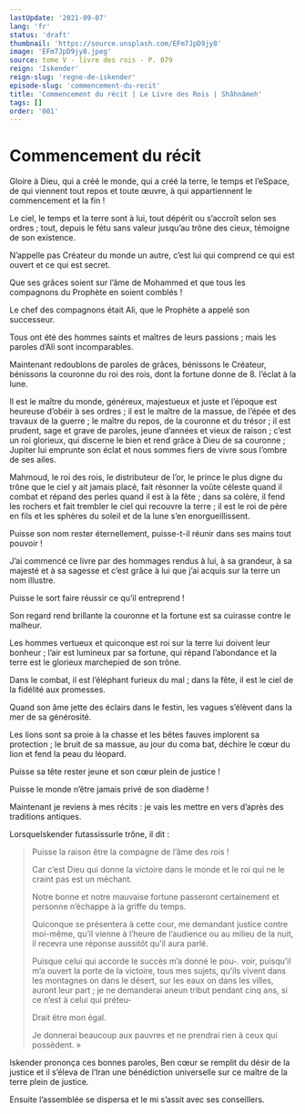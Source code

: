```yaml
---
lastUpdate: '2021-09-07'
lang: 'fr'
status: 'draft'
thumbnail: 'https://source.unsplash.com/EFm7JpD9jy8'
image: 'EFm7JpD9jy8.jpeg'
source: tome V - livre des rois - P. 079
reign: 'Iskender'
reign-slug: 'regne-de-iskender'
episode-slug: 'commencement-du-recit'
title: 'Commencement du récit | Le Livre des Rois | Shâhnâmeh'
tags: []
order: '001'
---
```


<!-- LTeX: language=fr -->

# Commencement du récit

Gloire à Dieu, qui a créé le monde, qui a créé la terre, le temps et l’eSpace, de qui viennent tout repos et toute œuvre, à qui appartiennent le commencement et la fin !

Le ciel, le temps et la terre sont à lui, tout dépérit ou s’accroît selon ses ordres ; tout, depuis le fétu sans valeur jusqu’au trône des cieux, témoigne de son existence.

N’appelle pas Créateur du monde un autre, c’est lui qui comprend ce qui est ouvert et ce qui est secret.

Que ses grâces soient sur l’âme de Mohammed et que tous les compagnons du Prophète en soient comblés !

Le chef des compagnons était Ali, que le Prophète a appelé son successeur.

Tous ont été des hommes saints et maîtres de leurs passions ; mais les paroles d’Ali sont incomparables.

Maintenant redoublons de paroles de grâces, bénissons le Créateur, bénissons la couronne du roi des rois, dont la fortune donne de 8. l’éclat à la lune.

Il est le maître du monde, généreux, majestueux et juste et l’époque est heureuse d’obéir à ses ordres ; il est le maître de la massue, de l’épée et des travaux de la guerre ; le maître du repos, de la couronne et du trésor ; il est prudent, sage et grave de paroles, jeune d’années et vieux de raison ; c’est un roi glorieux, qui discerne le bien et rend grâce à Dieu de sa couronne ; Jupiter lui emprunte son éclat et nous sommes fiers de vivre sous l’ombre de ses ailes.

Mahmoud, le roi des rois, le distributeur de l’or, le prince le plus digne du trône que le ciel y ait jamais placé, fait résonner la voûte céleste quand il combat et répand des perles quand il est à la fête ; dans sa colère, il fend les rochers et fait trembler le ciel qui recouvre la terre ; il est le roi de père en fils et les sphères du soleil et de la lune s’en enorgueillissent.

Puisse son nom rester éternellement, puisse-t-il réunir dans ses mains tout pouvoir !

J’ai commencé ce livre par des hommages rendus à lui, à sa grandeur, à sa majesté et à sa sagesse et c’est grâce à lui que j’ai acquis sur la terre un nom illustre.

Puisse le sort faire réussir ce qu’il entreprend !

Son regard rend brillante la couronne et la fortune est sa cuirasse contre le malheur.

Les hommes vertueux et quiconque est roi sur la terre lui doivent leur bonheur ; l’air est lumineux par sa fortune, qui répand l’abondance et la terre est le glorieux marchepied de son trône.

Dans le combat, il est l’éléphant furieux du mal ; dans la fête, il est le ciel de la fidélité aux promesses.

Quand son âme jette des éclairs dans le festin, les vagues s’élèvent dans la mer de sa générosité.

Les lions sont sa proie à la chasse et les bêtes fauves implorent sa protection ; le bruit de sa massue, au jour du coma bat, déchire le cœur du lion et fend la peau du léopard.

Puisse sa tête rester jeune et son cœur plein de justice !

Puisse le monde n’être jamais privé de son diadème !

Maintenant je reviens à mes récits : je vais les mettre en vers d’après des traditions antiques.

LorsqueIskender futassissurle trône, il dit :

> Puisse la raison être la compagne de l’âme des rois !
>
> Car c’est Dieu qui donne la victoire dans le monde et le roi qui ne le craint pas est un méchant.
>
> Notre bonne et notre mauvaise fortune passeront certainement et personne n’échappe à la griffe du temps.
>
> Quiconque se présentera à cette cour, me demandant justice contre moi-même, qu’il vienne à l’heure de l’audience ou au milieu de la nuit, il recevra une réponse aussitôt qu’il aura parlé.
>
> Puisque celui qui accorde le succès m’a donné le pou-. voir, puisqu’il m’a ouvert la porte de la victoire, tous mes sujets, qu’ils vivent dans les montagnes on dans le désert, sur les eaux on dans les villes, auront leur part ; je ne demanderai aneun tribut pendant cinq ans, si ce n’est à celui qui préteu-
>
> Drait être mon égal.
>
> Je donnerai beaucoup aux pauvres et ne prendrai rien à ceux qui possèdent. »

Iskender prononça ces bonnes paroles, Ben cœur se remplit du désir de la justice et il s’éleva de l’Iran une bénédiction universelle sur ce maître de la terre plein de justice.

Ensuite l’assemblée se dispersa et le mi s’assit avec ses conseillers.
